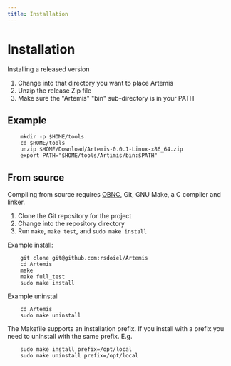 ```yaml
---
title: Installation
---
```


Installation
============

Installing a released version

1. Change into that directory you want to place Artemis
2. Unzip the release Zip file
3. Make sure the "Artemis"  "bin" sub-directory is in your PATH 

Example
-------

```
    mkdir -p $HOME/tools
    cd $HOME/tools
    unzip $HOME/Download/Artemis-0.0.1-Linux-x86_64.zip
    export PATH="$HOME/tools/Artimis/bin:$PATH"
```

From source
-----------

Compiling from source requires [OBNC](https://miasap.se/obnc), Git,
GNU Make, a C compiler and linker.

1. Clone the Git repository for the project
2. Change into the repository directory
3. Run `make`, `make test`, and `sudo make install`

Example install:

```
    git clone git@github.com:rsdoiel/Artemis
    cd Artemis
    make
    make full_test
    sudo make install
```

Example uninstall

```
    cd Artemis
    sudo make uninstall
```

The Makefile supports an installation prefix. If
you install with a prefix you need to uninstall with
the same prefix. E.g.

```
    sudo make install prefix=/opt/local
    sudo make uninstall prefix=/opt/local
```


